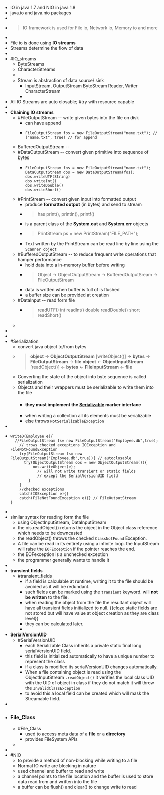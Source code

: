 - IO in java 1.7 and NIO in java 1.8
- java.io and java.nio packages
-
- > IO framework is used for File io, Network io, Memory io and more
-
- File io is done using __IO streams__
- Streams determine the flow of data
-
- #IO_streams
	- ByteStreams
	- CharacterStreams
	-
	- Stream is abstraction of data source/ sink
		- InputStream, OutputStream ByteStream
		  Reader, Writer CharacterStream
		-
- All IO Streams are auto closable; #try with resource capable
-
- __Chaining IO streams__
	- #FileOutputStream -- write given bytes into the file on disk
		- can have append
		- ```
		  FileOutputStream fos = new FileOutputStream("name.txt"); // ("name.txt", true) // for append
		  ```
	- BufferedOutputStream --
	- #DataOutputStream -- convert given primitive into sequence of bytes
		- ```
		  FileOutputStream fos = new FileOutputStream("name.txt");
		  DataOutputStream dos = new DataOutputStream(fos);
		  dos.writeUTF(String)
		  dos.writeInt()
		  dos.writeDouble()
		  dos.writeShort()
		  ```
	- #PrintStream -- convert given input into formatted output
		- produce __formatted output__ (in bytes) and send to stream
		- >has print(), println(), printf()
		- is a parent class of the __System.out__ and __System.err__ objects
		- >PrintStream ps = new PrintStream("FILE_PATH");
		- Text written by the PrintStream can be read line by line using the `Scanner object`
	- #BufferedOutputStream -- to reduce frequent write operations that hamper performance
		- hold data into a in-memory buffer before writing
		- > Object -> ObjectOutputStream -> BufferedOutputSream -> FileOutputStream
		- data is written when buffer is full of is flushed
		- a buffer size can be provided at creation
	- #DataInput -- read form file
		- >readUTF()
		  int readInt()
		  double readDouble()
		  short readShort()
	-
-
-
- #Serialization
	- convert java object to/from bytes
	- > __object__ -> __ObjectOutputStream__ [writeObject()] -> __bytes__ -> __FileOutputStream__ -> __file__
	  __object__ <- __ObjectInputStream__ [readObject()] <- __bytes__ <- __FileInputStream__ <- __file__
	- Converting the state of the object into byte sequence is called serialization
	- Objects and their wrappers must be serializable to write them into the file
		- #### they must implement the <u>Serializable</u> marker interface
		- when writing a collection all its elements must be serializable
		- else throws `NotSerializableException`
-
- ```
  writeD(Employee e){
  	//FileOutputStream fs= new FileOutputStream("Employee.db",true);
      // trows checked exceptions IOException and FileNotFoundException
      try(FileOutputStream fs= new FileOutputStream("Employee.db",true)){ // autoclosable
      	try(ObjectOutputStream oos = new ObjectOutputStream()){
  			oos.writeObject(e);  
              // will not write transient or static fields
              // except the SerialVersionUID field
          }
      }
      //checked exceptions
      catch(IOException e){}
      catch(FileNotFoundException e){} // FileOutputStream
  }
  ```
-
- similar syntax for reading form the file
	- using ObjectInputStream, DataInputStream
	- the ois.readObject() returns the object in the Object class reference which needs to be downcasted
	- the readObject() throws the checked `ClassNotFound` Exception.
	- A file can be read in its entirety using a infinite loop. the InputStream will raise the 
	  `EOFException` if the pointer reaches the end.
	- the EOFexception is a unchecked exception
	- the programmer generally wants to handle it
-
- __transient fields__
	- #transient_fields
		- if a field is calculable at runtime, writing it to the file should be avoided as it will be redundant.
		- such fields can be marked using the `transient` keyword. will __not be written__ to the file.
		- when reading the object from the file the resultant object will have all transient fields initialized to null. {{cloze static fields are not stored but will have value at object creation as they are class level}}
		- they can be calculated later.
		-
- __SerialVersionUID__
	- #SerialVersionUID
		- each Serializable Class inherits a private static final long serialVersionUID field.
		- this field is initialized automatically to have a unique number to represent the class
		- if a class is modified its serialVersionUID changes automatically.
		- When a file containing object is read using the ObjectInputStream `.readObject()` it verifies the local class UID with the UID of object in class if they do not match it will throw the `InvalidClassException`
		- to avoid this a local field can be created which will mask the Streamable field.
-
- ### File_Class
	- #File_Class
		- used to access meta data of a __file__ or a __directory__
		- provides FileSystem APIs
	-
-
- #NIO
	- to provide a method of non-blocking while writing to a file
	- Normal IO write are blocking in nature
	- used channel and buffer to read and write
	- a channel points to the file location and the buffer is used to store data read from and written into the file
	- a buffer can be flush() and clear() to change write to read